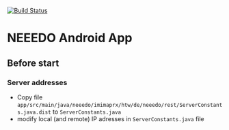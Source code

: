 [![Build Status](https://travis-ci.org/HTW-Projekt-2014-Commercetools/neeedo-android.svg?branch=master)](https://travis-ci.org/HTW-Projekt-2014-Commercetools/neeedo-android)

NEEEDO Android App
==================

Before start
------------

### Server addresses

* Copy file `app/src/main/java/neeedo/imimaprx/htw/de/neeedo/rest/ServerConstants.java.dist` to `ServerConstants.java`
* modify local (and remote) IP adresses in `ServerConstants.java` file